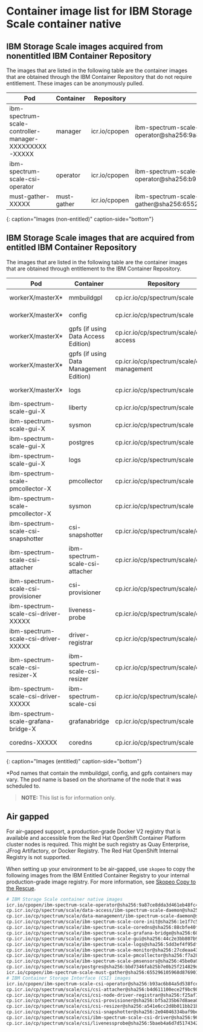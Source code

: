 
# Container image list for IBM Storage Scale container native

## IBM Storage Scale images acquired from nonentitled IBM Container Repository

The images that are listed in the following table are the container images that are obtained through the IBM Container Repository that do not require entitlement. These images can be anonymously pulled.

| Pod | Container | Repository | Image |
|-----|-----------|------------|---------------------|
| ibm-spectrum-scale-controller-manager-XXXXXXXXX-XXXXX | manager | icr.io/cpopen | ibm-spectrum-scale-operator@sha256:9a87ce8dda3d461eb48fc47f6b7c7e43e31f64918acd68cc5c89818e8a1fe309 |
| ibm-spectrum-scale-csi-operator | operator | icr.io/cpopen  | ibm-spectrum-scale-csi-operator@sha256:b93ac6b84a5d538fce576c8182f63c7f5d377df3a05c71b8ec64ed664ad30a25 |
| must-gather-XXXXX | must-gather | icr.io/cpopen | ibm-spectrum-scale-must-gather@sha256:655296105968d876901bdc9db735aa52d417dfeeb737fd03e79a27260962b163 |
{: caption="Images (non-entitled)" caption-side="bottom"}

## IBM Storage Scale images that are acquired from entitled IBM Container Repository

The images that are listed in the following table are the container images that are obtained through entitlement to the IBM Container Repository.

| Pod | Container | Repository | Image |
|-----|-----------|------------|---------------------|
| workerX/masterX* | mmbuildgpl | cp.icr.io/cp/spectrum/scale | ibm-spectrum-scale-core-init@sha256:1e1f7c53efed9b50833570ca6b29c03305b02b3ceeb391848bad29c75e36ddf7 |
| workerX/masterX* | config | cp.icr.io/cp/spectrum/scale | ibm-spectrum-scale-core-init@sha256:1e1f7c53efed9b50833570ca6b29c03305b02b3ceeb391848bad29c75e36ddf7 |
| workerX/masterX* | gpfs (if using Data Access Edition) | cp.icr.io/cp/spectrum/scale/data-access | ibm-spectrum-scale-daemon@sha256:0ee38f491170ca6528644331dc6f1b6aedff1abd8a1ae0796fe48bf8a6fb011c |
| workerX/masterX* | gpfs (if using Data Management Edition) | cp.icr.io/cp/spectrum/scale/data-management | ibm-spectrum-scale-daemon@sha256:02cfe2e798dc0092930723eb36d894a84d42905946f755d2abb000b9ce513f3f |
| workerX/masterX* | logs | cp.icr.io/cp/spectrum/scale | ibm-spectrum-scale-logs@sha256:5dd3ef4f95dfa19c3a72103e90732266e95114ea1e65762ff844c96adadee329  |
| ibm-spectrum-scale-gui-X | liberty | cp.icr.io/cp/spectrum/scale | ibm-spectrum-scale-gui@sha256:44c2e3bb807b9a8724301f0bbe9014b0c53d4a8efa161554efb6a7ec8e85131e |
| ibm-spectrum-scale-gui-X | sysmon | cp.icr.io/cp/spectrum/scale | ibm-spectrum-scale-monitor@sha256:27cdeaa43caceafc60cd5cf6f373d1f0a6661e852896094fdc9c0daf005691f3 |
| ibm-spectrum-scale-gui-X | postgres | cp.icr.io/cp/spectrum/scale | postgres@sha256:bbd7346fab25b7e0b25f214829d6ebfb78ef0465059492e46dee740ce8fcd844 |
| ibm-spectrum-scale-gui-X | logs | cp.icr.io/cp/spectrum/scale | ibm-spectrum-scale-logs@sha256:5dd3ef4f95dfa19c3a72103e90732266e95114ea1e65762ff844c96adadee329 |
| ibm-spectrum-scale-pmcollector-X | pmcollector | cp.icr.io/cp/spectrum/scale | ibm-spectrum-scale-pmcollector@sha256:f7a284866a968c7ad20e752d76610491e08348647a3ee249057dadd4e105d57e |
| ibm-spectrum-scale-pmcollector-X | sysmon | cp.icr.io/cp/spectrum/scale | ibm-spectrum-scale-monitor@sha256:27cdeaa43caceafc60cd5cf6f373d1f0a6661e852896094fdc9c0daf005691f3 |
| ibm-spectrum-scale-csi-snapshotter | csi-snapshotter | cp.icr.io/cp/spectrum/scale/csi | csi-snapshotter@sha256:2e04046334baf9be425bb0fa1d04c2d1720d770825eedbdbcdb10d430da4ad8c  |
| ibm-spectrum-scale-csi-attacher | ibm-spectrum-scale-csi-attacher | cp.icr.io/cp/spectrum/scale/csi | csi-attacher@sha256:b4d611100ece2f9bc980d1cb19c2285b8868da261e3b1ee8f45448ab5512ab94 |
| ibm-spectrum-scale-csi-provisioner | csi-provisioner | cp.icr.io/cp/spectrum/scale/csi | csi-provisioner@sha256:bf5a235b67d8aea00f5b8ec24d384a2480e1017d5458d8a63b361e9eeb1608a9 |
| ibm-spectrum-scale-csi-driver-XXXXX | liveness-probe | cp.icr.io/cp/spectrum/scale/csi | livenessprobe@sha256:5baeb4a6d7d517434292758928bb33efc6397368cbb48c8a4cf29496abf4e987 |
| ibm-spectrum-scale-csi-driver-XXXXX | driver-registrar | cp.icr.io/cp/spectrum/scale/csi | csi-node-driver-registrar@sha256:f25af73ee708ff9c82595ae99493cdef9295bd96953366cddf36305f82555dac |
| ibm-spectrum-scale-csi-resizer-X | ibm-spectrum-scale-csi-resizer | cp.icr.io/cp/spectrum/scale/csi | csi-resizer@sha256:a541e6cc2d8b011bb21b1d4ffec6b090e85270cce6276ee302d86153eec0af43 |
| ibm-spectrum-scale-csi-driver-XXXXX | ibm-spectrum-scale-csi | cp.icr.io/cp/spectrum/scale/csi | ibm-spectrum-scale-csi-driver@sha256:96e3264bc922826d6f3e8e3d3be4d010c67f65cf5b16e2acadd5ae75258e3ef3 |
| ibm-spectrum-scale-grafana-bridge-X | grafanabridge | cp.icr.io/cp/spectrum/scale | ibm-spectrum-scale-grafana-bridge@sha256:603f3a47d31f7f33671b013efc5c5f82f1208350415e1850877115c9bd04d557 |
| coredns-XXXXX | coredns | cp.icr.io/cp/spectrum/scale | ibm-spectrum-scale-coredns@sha256:88cbfe40fd302a6467cb7e852b298f6c8d8659782ab313706d491d3ddf172a6e |
{: caption="Images (entitled)" caption-side="bottom"}

*Pod names that contain the mmbuildgpl, config, and gpfs containers may vary. The pod name is based on the shortname of the node that it was scheduled to.

>**NOTE:** This list is for information only.

## Air gapped

For air-gapped support, a production-grade Docker V2 registry that is available and accessible from the Red Hat OpenShift Container Platform cluster nodes is required. This might be such registry as Quay Enterprise, JFrog Artifactory, or Docker Registry. The Red Hat OpenShift Internal Registry is not supported.

When setting up your environment to be air-gapped, use `skopeo` to copy the following images from the IBM Entitled Container Registry to your internal production-grade image registry. For more information, see [Skopeo Copy to the Rescue](https://www.redhat.com/en/blog/skopeo-copy-rescue).

```bash
# IBM Storage Scale container native images
icr.io/cpopen/ibm-spectrum-scale-operator@sha256:9a87ce8dda3d461eb48fc47f6b7c7e43e31f64918acd68cc5c89818e8a1fe309
cp.icr.io/cp/spectrum/scale/data-access/ibm-spectrum-scale-daemon@sha256:0ee38f491170ca6528644331dc6f1b6aedff1abd8a1ae0796fe48bf8a6fb011c
cp.icr.io/cp/spectrum/scale/data-management/ibm-spectrum-scale-daemon@sha256:02cfe2e798dc0092930723eb36d894a84d42905946f755d2abb000b9ce513f3f
cp.icr.io/cp/spectrum/scale/ibm-spectrum-scale-core-init@sha256:1e1f7c53efed9b50833570ca6b29c03305b02b3ceeb391848bad29c75e36ddf7
cp.icr.io/cp/spectrum/scale/ibm-spectrum-scale-coredns@sha256:88cbfe40fd302a6467cb7e852b298f6c8d8659782ab313706d491d3ddf172a6e
cp.icr.io/cp/spectrum/scale/ibm-spectrum-scale-grafana-bridge@sha256:603f3a47d31f7f33671b013efc5c5f82f1208350415e1850877115c9bd04d557
cp.icr.io/cp/spectrum/scale/ibm-spectrum-scale-gui@sha256:44c2e3bb807b9a8724301f0bbe9014b0c53d4a8efa161554efb6a7ec8e85131e
cp.icr.io/cp/spectrum/scale/ibm-spectrum-scale-logs@sha256:5dd3ef4f95dfa19c3a72103e90732266e95114ea1e65762ff844c96adadee329
cp.icr.io/cp/spectrum/scale/ibm-spectrum-scale-monitor@sha256:27cdeaa43caceafc60cd5cf6f373d1f0a6661e852896094fdc9c0daf005691f3
cp.icr.io/cp/spectrum/scale/ibm-spectrum-scale-pmcollector@sha256:f7a284866a968c7ad20e752d76610491e08348647a3ee249057dadd4e105d57e
cp.icr.io/cp/spectrum/scale/ibm-spectrum-scale-pmsensors@sha256:45be0a941bd66619e56c5880186f5e59a5d288c658e39f6b69aaf71441683285
cp.icr.io/cp/spectrum/scale/postgres@sha256:bbd7346fab25b7e0b25f214829d6ebfb78ef0465059492e46dee740ce8fcd844
icr.io/cpopen/ibm-spectrum-scale-must-gather@sha256:655296105968d876901bdc9db735aa52d417dfeeb737fd03e79a27260962b163
# IBM Container Storage Interface (CSI) images
icr.io/cpopen/ibm-spectrum-scale-csi-operator@sha256:b93ac6b84a5d538fce576c8182f63c7f5d377df3a05c71b8ec64ed664ad30a25
cp.icr.io/cp/spectrum/scale/csi/csi-attacher@sha256:b4d611100ece2f9bc980d1cb19c2285b8868da261e3b1ee8f45448ab5512ab94
cp.icr.io/cp/spectrum/scale/csi/csi-node-driver-registrar@sha256:f25af73ee708ff9c82595ae99493cdef9295bd96953366cddf36305f82555dac
cp.icr.io/cp/spectrum/scale/csi/csi-provisioner@sha256:bf5a235b67d8aea00f5b8ec24d384a2480e1017d5458d8a63b361e9eeb1608a9
cp.icr.io/cp/spectrum/scale/csi/csi-resizer@sha256:a541e6cc2d8b011bb21b1d4ffec6b090e85270cce6276ee302d86153eec0af43
cp.icr.io/cp/spectrum/scale/csi/csi-snapshotter@sha256:2e04046334baf9be425bb0fa1d04c2d1720d770825eedbdbcdb10d430da4ad8c
cp.icr.io/cp/spectrum/scale/csi/ibm-spectrum-scale-csi-driver@sha256:96e3264bc922826d6f3e8e3d3be4d010c67f65cf5b16e2acadd5ae75258e3ef3
cp.icr.io/cp/spectrum/scale/csi/livenessprobe@sha256:5baeb4a6d7d517434292758928bb33efc6397368cbb48c8a4cf29496abf4e987
```

